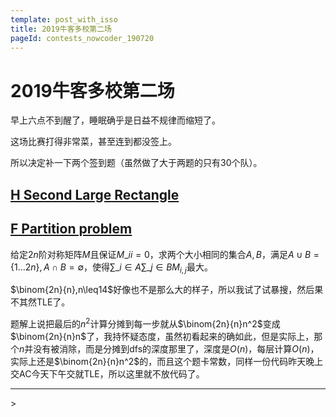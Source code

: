 ```yaml
---
template: post_with_isso
title: 2019牛客多校第二场
pageId: contests_nowcoder_190720
---
```


# 2019牛客多校第二场

早上六点不到醒了，睡眠确乎是日益不规律而缩短了。

这场比赛打得非常菜，甚至连到都没签上。

所以决定补一下两个签到题（虽然做了大于两题的只有30个队）。

## [H Second Large Rectangle](https://ac.nowcoder.com/acm/contest/882/H)

## [F Partition problem](https://ac.nowcoder.com/acm/contest/882/F)

给定$2n$阶对称矩阵$M$且保证$M\_{ii}=0$，求两个大小相同的集合$A,B$，满足$A\cup B=\lbrace 1\ldots2n\rbrace,A\cap B=\emptyset$，使得$\sum\limits\_{i\in A}\sum\limits\_{j\in B}M_{i,j}$最大。

$\binom{2n}{n},n\leq14$好像也不是那么大的样子，所以我试了试暴搜，然后果不其然TLE了。

题解上说把最后的$n^2$计算分摊到每一步就从$\binom{2n}{n}n^2$变成$\binom{2n}{n}n$了，我持怀疑态度，虽然初看起来的确如此，但是实际上，那个$n$并没有被消除，而是分摊到dfs的深度那里了，深度是$O(n)$，每层计算$O(n)$，实际上还是$\binom{2n}{n}n^2$的，而且这个题卡常数，同样一份代码昨天晚上交AC今天下午交就TLE，所以这里就不放代码了。

<hr />
> <span id='poem'></span>

<div id="__comment"></div>
<script>$(function(){$.ajax('/api/poem?rnd='+Date.now()+Math.random()).done(function(data){$('#poem').text(data);});});</script>
